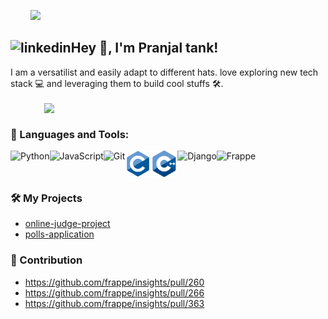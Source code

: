 &nbsp;&nbsp;&nbsp;&nbsp;&nbsp;&nbsp;&nbsp;&nbsp;<img src="https://user-images.githubusercontent.com/78424052/187131153-5a85e27f-ed79-44a6-8cf8-ad9d8f029452.png" width="200">

## <a href='https://www.linkedin.com/in/pranjal-tank/'><img align='left' alt="linkedin" src="https://img.shields.io/badge/pranjal-tank-blue?style=flat-square&logo=Linkedin&logoColor=white&link=https://www.linkedin.com/in/pranjal-tank/" height='25px'/></a> Hey 👋, I'm Pranjal tank! 
I am a versatilist and easily adapt to different hats. love exploring new tech stack 💻 and leveraging them to build cool stuffs 🛠️. 
<br/>
<br/>
<img src="https://media.giphy.com/media/l2JhDNcWIfICZVWlW/giphy.gif" align='right' width="450">&nbsp;&nbsp;
### 🔨 Languages and Tools:
<a href="https://www.python.org" target="_blank"><img align="left" alt="Python" height="42px" src="https://raw.githubusercontent.com/rahul-jha98/github_readme_icons/main/language_and_tools/square/python/python.svg"></a>
<a href="https://developer.mozilla.org/en-US/docs/Web/JavaScript" target="_blank"><img align="left" alt="JavaScript" height="42px" src="https://raw.githubusercontent.com/rahul-jha98/github_readme_icons/main/language_and_tools/square/javascript/javascript.svg"></a>
<a href="https://git-scm.com/" target="_blank"><img align="left" alt="Git" height="42px" src="https://raw.githubusercontent.com/rahul-jha98/github_readme_icons/main/language_and_tools/square/git-scm/git-scm.svg"></a>
<img src="https://raw.githubusercontent.com/devicons/devicon/master/icons/c/c-original.svg" align="left" alt="C" height="42px"/>
<img src="https://raw.githubusercontent.com/devicons/devicon/master/icons/cplusplus/cplusplus-original.svg" align="left" alt="C++" height="42px"/>
<img src="https://static.djangoproject.com/img/logos/django-logo-negative.svg" align="left" alt="Django" height="42px"/>
<img src="https://github.com/user-attachments/assets/b53b4096-83a2-4ec0-b8a8-93c1a4dead49" align="left" alt="Frappe" height="42px"/>
<br clear="left"/>

### 🛠️ My Projects

- <a href="https://github.com/pranjal-tank/online_judge_project.git" target="_blank">online-judge-project</a>
- <a href="https://github.com/pranjal-tank/polls-application.git" target="_blank">polls-application</a>

### 🤝 Contribution
- <a href="https://github.com/frappe/insights/pull/260" target="_blank">https://github.com/frappe/insights/pull/260</a>
- <a href="https://github.com/frappe/insights/pull/266" target="_blank">https://github.com/frappe/insights/pull/266</a>
- <a href="https://github.com/frappe/insights/pull/363" target="_blank">https://github.com/frappe/insights/pull/363</a>
